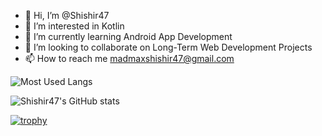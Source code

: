 - 👋 Hi, I’m @Shishir47
- 👀 I’m interested in Kotlin
- 🌱 I’m currently learning Android App Development
- 💞️ I’m looking to collaborate on Long-Term Web Development Projects
- 📫 How to reach me madmaxshishir47@gmail.com

![Most Used Langs](https://github-readme-stats.vercel.app/api/top-langs/?username=shishir47&layout=compact)

![Shishir47's GitHub stats](https://github-readme-stats.vercel.app/api?username=shishir47&theme=dark&show_icons=true)

[![trophy](https://github-profile-trophy.vercel.app/?username=Shishir47)](https://github.com/ryo-ma/github-profile-trophy)

<!---
Shishir47/Shishir47 is a ✨ special ✨ repository because its `README.md` (this file) appears on your GitHub profile.
You can click the Preview link to take a look at your changes.
--->
